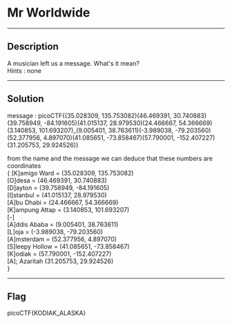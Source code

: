 # Mr Worldwide

---
## Description

A musician left us a message. What's it mean?  
Hints : none

---
## Solution

message : picoCTF{(35.028309, 135.753082)(46.469391, 30.740883)(39.758949, -84.191605)(41.015137, 28.979530)(24.466667, 54.366669)(3.140853, 101.693207)\_(9.005401, 38.763611)(-3.989038, -79.203560)(52.377956, 4.897070)(41.085651, -73.858467)(57.790001, -152.407227)(31.205753, 29.924526)}

from the name and the message we can deduce that these numbers are coordinates  
{
[K]amigo Ward = (35.028309, 135.753082)  
[O]desa = (46.469391, 30.740883)  
[D]ayton = (39.758949, -84.191605)  
[I]stanbul = (41.015137, 28.979530)  
[A]bu Dhabi = (24.466667, 54.366669)  
[K]ampung Attap = (3.140853, 101.693207)  
[-]  
[A]ddis Ababa = (9.005401, 38.763611)  
[L]oja = (-3.989038, -79.203560)  
[A]msterdam = (52.377956, 4.897070)  
[S]leepy Hollow = (41.085651, -73.858467)  
[K]odiak = (57.790001, -152.407227)  
[A]; Azaritah (31.205753, 29.924526)  
}

---
## Flag

picoCTF{KODIAK_ALASKA}
